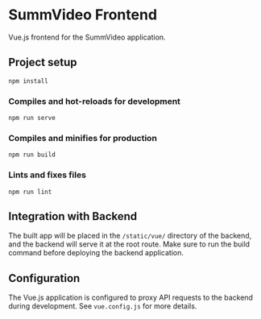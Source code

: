 # SummVideo Frontend

Vue.js frontend for the SummVideo application.

## Project setup
```
npm install
```

### Compiles and hot-reloads for development
```
npm run serve
```

### Compiles and minifies for production
```
npm run build
```

### Lints and fixes files
```
npm run lint
```

## Integration with Backend

The built app will be placed in the `/static/vue/` directory of the backend, and the backend will serve it at the root route. Make sure to run the build command before deploying the backend application.

## Configuration

The Vue.js application is configured to proxy API requests to the backend during development. See `vue.config.js` for more details.